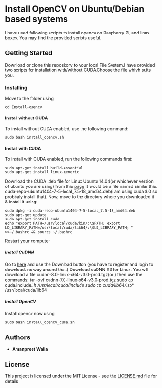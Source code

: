# Install OpenCV on Ubuntu/Debian based systems
I have used following scripts to install opencv on Raspberry Pi, and linux boxes. You may find the provided scripts useful.

## Getting Started
Download or clone this repository to your local File System.I have provided two scripts for installation with/without CUDA.Choose the file whivh suits you.

### Installing
Move to the folder using
```
cd Install-opencv
```
#### Install without CUDA
To install without CUDA enabled, use the following command:
```
sudo bash install_opencv.sh
```
#### Install with CUDA
To install with CUDA enabled, run the following commands first: 
```
sudo apt-get install build-essential
sudo apt-get install linux-generic

```
Download the CUDA .deb file for Linux Ubuntu 14.04(or whichever version of ubuntu you are using) from this [page](https://developer.nvidia.com/cuda-downloads)
It would be a file named similar this: cuda-repo-ubuntu1404-7-5-local_7.5-18_amd64.deb(i am using cuda 8.0 so probbaly install that). Now, move to the directory where you downloaded it & install it using:
```
sudo dpkg -i cuda-repo-ubuntu1404-7-5-local_7.5-18_amd64.deb
sudo apt-get update
sudo apt-get install cuda
echo "export PATH=/usr/local/cuda/bin/:\$PATH; export LD_LIBRARY_PATH=/usr/local/cuda/lib64/:\$LD_LIBRARY_PATH; " >>~/.bashrc && source ~/.bashrc
```
Restart your computer

##### Install CuDNN

Go to [here](https://developer.nvidia.com/cuDNN) and use the Download button (you have to register and login to download. no way around that.)
Download cuDNN R3 for Linux. You will download a file cudnn-8.0-linux-x64-v3.0-prod.tgz(or ) then use the commands:
tar -xvf cudnn-7.0-linux-x64-v3.0-prod.tgz
sudo cp cuda/include/*.h /usr/local/cuda/include
sudo cp cuda/lib64/*.so* /usr/local/cuda/lib64

##### Install OpenCV
Install opencv now using 
```
sudo bash install_opencv_cuda.sh
```
## Authors

* **Amanpreet Walia**
## License

This project is licensed under the MIT License - see the [LICENSE.md](LICENSE.md) file for details
